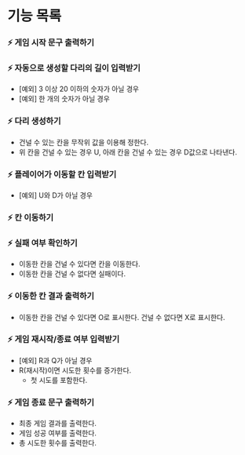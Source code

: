 # 기능 목록

### ⚡ 게임 시작 문구 출력하기

### ⚡ 자동으로 생성할 다리의 길이 입력받기

- [예외] 3 이상 20 이하의 숫자가 아닐 경우
- [예외] 한 개의 숫자가 아닐 경우

### ⚡ 다리 생성하기

- 건널 수 있는 칸을 무작위 값을 이용해 정한다.
- 위 칸을 건널 수 있는 경우 U, 아래 칸을 건널 수 있는 경우 D값으로 나타낸다.

### ⚡ 플레이어가 이동할 칸 입력받기

- [예외] U와 D가 아닐 경우

###  ⚡ 칸 이동하기

### ⚡ 실패 여부 확인하기

- 이동한 칸을 건널 수 있다면 칸을 이동한다.
- 이동한 칸을 건널 수 없다면 실패이다.

### ⚡ 이동한 칸 결과 출력하기

- 이동한 칸을 건널 수 있다면 O로 표시한다. 건널 수 없다면 X로 표시한다.

### ⚡ 게임 재시작/종료 여부 입력받기

- [예외] R과 Q가 아닐 경우
- R(재시작)이면 시도한 횟수를 증가한다.
    - 첫 시도를 포함한다.

### ⚡ 게임 종료 문구 출력하기

- 최종 게임 결과를 출력한다.
- 게임 성공 여부를 출력한다.
- 총 시도한 횟수를 출력한다.